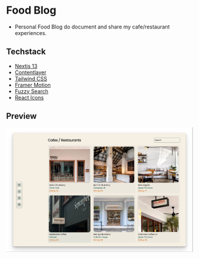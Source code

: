 # Food Blog

- Personal Food Blog do document and share my cafe/restaurant experiences.

## Techstack

- [Nextjs 13](https://nextjs.org)
- [Contentlayer](https://www.contentlayer.dev/)
- [Tailwind CSS](https://tailwindcss.com)
- [Framer Motion](https://www.framer.com/motion/)
- [Fuzzy Search](https://fusejs.io/)
- [React Icons](https://www.npmjs.com/package/react-icons)

## Preview

![](/public/og.jpg)
